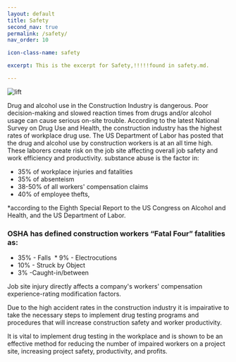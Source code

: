 ```yaml
---
layout: default
title: Safety
second_nav: true
permalink: /safety/
nav_order: 10

icon-class-name: safety

excerpt: This is the excerpt for Safety,!!!!!found in safety.md.

---
```



<img src="{{site.linkURL}}/images/shutterstock/stock-photo-workers-are-high-up-in-cherry-picker-on-building-site-388764502.jpg" class="right" alt="lift" />

Drug and alcohol use in the Construction Industry is dangerous. Poor decision-making and slowed reaction times from drugs and/or alcohol usage can cause serious on-site trouble. According to the latest National Survey on Drug Use and Health, the construction industry has the highest rates of workplace drug use. The US Department of Labor has posted that the drug and alcohol use by construction workers is at an all time high. These laborers create risk on the job site affecting overall job safety and work efficiency and productivity.
substance abuse is the factor in:

* 35% of workplace injuries and fatalities 
* 35% of absenteism
* 38-50% of all workers' compensation claims 
* 40% of employee thefts, 

*according to the Eighth Special Report to the US Congress on Alcohol and Health, and the US Department of Labor. 

### OSHA has defined construction workers “Fatal Four” fatalities as:
* 35% - Falls
 * 9% - Electrocutions 
* 10% - Struck by Object 
* 3% -Caught-in/between

Job site injury directly affects a company's workers' compensation experience-rating modification factors.

Due to the high accident rates in the construction industry it is impairative  to take the necessary steps to implement drug testing programs and procedures that will increase construction safety and worker productivity.

It is vital to implement drug testing in the workplace and is shown to be an effective method for reducing the number of impaired workers on a project site, increasing project safety, productivity, and profits.
